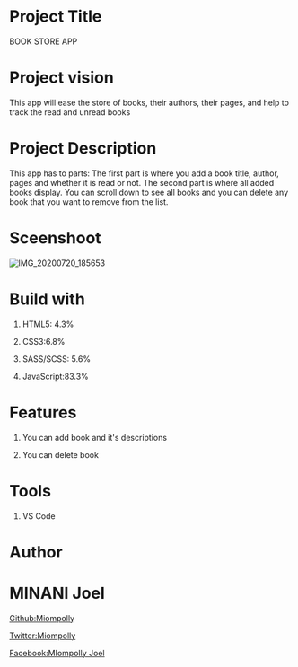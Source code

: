 # Project Title
BOOK STORE APP

# Project vision
This app will ease the store of books, their authors, their pages, and help to track the read and unread books

# Project Description
This app has to parts: The first part is where you add a book title, author, pages and whether it is read or not. The second part is where all added books display. You can scroll down to see all books and you can delete any book that you want to remove from the list.

# Sceenshoot
![IMG_20200720_185653](https://user-images.githubusercontent.com/104558335/173240008-2adcac05-bd7b-4d45-8c02-0ce7cb6ba404.JPG)


# Build with
1. HTML5: 4.3%

3. CSS3:6.8%

5. SASS/SCSS: 5.6%

5. JavaScript:83.3%
# Features
1. You can add book and it's descriptions

3. You can delete book
# Tools
1. VS Code
# Author
# MINANI Joel
[Github:Miompolly](https://github.com/)

[Twitter:Miompolly](https://twitter.com/miompolly_)

[Facebook:MIompolly Joel](https://www.facebook.com/Miompolly.The.Myna)
